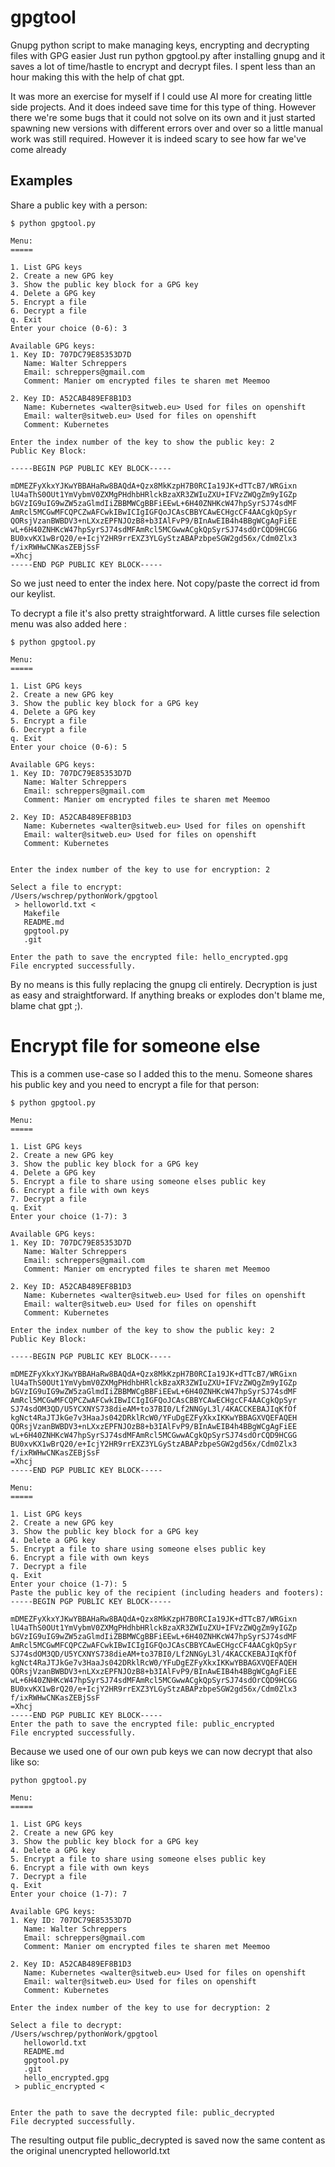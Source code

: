 # gpgtool
Gnupg python script to make managing keys, encrypting and decrypting files with GPG easier
Just run python gpgtool.py after installing gnupg and it saves a lot of time/hastle to encrypt and decrypt files.
I spent less than an hour making this with the help of chat gpt. 

It was more an exercise for myself if I could use
AI more for creating little side projects. And it does indeed save time for this type of thing. However there we're some bugs
that it could not solve on its own and it just started spawning new versions with different errors over and over so a little
manual work was still required. However it is indeed scary to see how far we've come already

## Examples
Share a public key with a person:

```
$ python gpgtool.py

Menu:
=====

1. List GPG keys
2. Create a new GPG key
3. Show the public key block for a GPG key
4. Delete a GPG key
5. Encrypt a file
6. Decrypt a file
q. Exit
Enter your choice (0-6): 3

Available GPG keys:
1. Key ID: 707DC79E85353D7D
   Name: Walter Schreppers
   Email: schreppers@gmail.com
   Comment: Manier om encrypted files te sharen met Meemoo

2. Key ID: A52CAB489EF8B1D3
   Name: Kubernetes <walter@sitweb.eu> Used for files on openshift
   Email: walter@sitweb.eu> Used for files on openshift
   Comment: Kubernetes

Enter the index number of the key to show the public key: 2
Public Key Block:

-----BEGIN PGP PUBLIC KEY BLOCK-----

mDMEZFyXkxYJKwYBBAHaRw8BAQdA+Qzx8MkKzpH7B0RCIa19JK+dTTcB7/WRGixn
lU4aThS0OUt1YmVybmV0ZXMgPHdhbHRlckBzaXR3ZWIuZXU+IFVzZWQgZm9yIGZp
bGVzIG9uIG9wZW5zaGlmdIiZBBMWCgBBFiEEwL+6H40ZNHKcW47hpSyrSJ74sdMF
AmRcl5MCGwMFCQPCZwAFCwkIBwICIgIGFQoJCAsCBBYCAwECHgcCF4AACgkQpSyr
QORsjVzanBWBDV3+nLXxzEPFNJOzB8+b3IAlFvP9/BInAwEIB4h4BBgWCgAgFiEE
wL+6H40ZNHKcW47hpSyrSJ74sdMFAmRcl5MCGwwACgkQpSyrSJ74sdOrCQD9HCGG
BU0xvKX1wBrQ20/e+IcjY2HR9rrEXZ3YLGyStzABAPzbpeSGW2gd56x/Cdm0Zlx3
f/ixRWHwCNKasZEBjSsF
=Xhcj
-----END PGP PUBLIC KEY BLOCK-----
```

So we just need to enter the index here. Not copy/paste the correct id from our keylist.

To decrypt a file it's also pretty straightforward. A little curses file selection menu was also added here :
```
$ python gpgtool.py

Menu:
=====

1. List GPG keys
2. Create a new GPG key
3. Show the public key block for a GPG key
4. Delete a GPG key
5. Encrypt a file
6. Decrypt a file
q. Exit
Enter your choice (0-6): 5

Available GPG keys:
1. Key ID: 707DC79E85353D7D
   Name: Walter Schreppers
   Email: schreppers@gmail.com
   Comment: Manier om encrypted files te sharen met Meemoo

2. Key ID: A52CAB489EF8B1D3
   Name: Kubernetes <walter@sitweb.eu> Used for files on openshift
   Email: walter@sitweb.eu> Used for files on openshift
   Comment: Kubernetes


Enter the index number of the key to use for encryption: 2

Select a file to encrypt:
/Users/wschrep/pythonWork/gpgtool
 > helloworld.txt <
   Makefile
   README.md
   gpgtool.py
   .git   

Enter the path to save the encrypted file: hello_encrypted.gpg
File encrypted successfully.
```

By no means is this fully replacing the gnupg cli entirely.
Decryption is just as easy and straightforward. 
If anything breaks or explodes don't blame me, blame chat gpt ;).


# Encrypt file for someone else

This is a commen use-case so I added this to the menu. Someone shares his public key and you need to encrypt a file for that person:

```
$ python gpgtool.py

Menu:
=====

1. List GPG keys
2. Create a new GPG key
3. Show the public key block for a GPG key
4. Delete a GPG key
5. Encrypt a file to share using someone elses public key
6. Encrypt a file with own keys
7. Decrypt a file
q. Exit
Enter your choice (1-7): 3

Available GPG keys:
1. Key ID: 707DC79E85353D7D
   Name: Walter Schreppers
   Email: schreppers@gmail.com
   Comment: Manier om encrypted files te sharen met Meemoo

2. Key ID: A52CAB489EF8B1D3
   Name: Kubernetes <walter@sitweb.eu> Used for files on openshift
   Email: walter@sitweb.eu> Used for files on openshift
   Comment: Kubernetes

Enter the index number of the key to show the public key: 2
Public Key Block:

-----BEGIN PGP PUBLIC KEY BLOCK-----

mDMEZFyXkxYJKwYBBAHaRw8BAQdA+Qzx8MkKzpH7B0RCIa19JK+dTTcB7/WRGixn
lU4aThS0OUt1YmVybmV0ZXMgPHdhbHRlckBzaXR3ZWIuZXU+IFVzZWQgZm9yIGZp
bGVzIG9uIG9wZW5zaGlmdIiZBBMWCgBBFiEEwL+6H40ZNHKcW47hpSyrSJ74sdMF
AmRcl5MCGwMFCQPCZwAFCwkIBwICIgIGFQoJCAsCBBYCAwECHgcCF4AACgkQpSyr
SJ74sdOM3QD/U5YCXNYS738dieAM+to37BI0/Lf2NNGyL3l/4KACCKEBAJIqKfOf
kgNct4RaJTJkGe7v3HaaJs042DRklRcW0/YFuDgEZFyXkxIKKwYBBAGXVQEFAQEH
QORsjVzanBWBDV3+nLXxzEPFNJOzB8+b3IAlFvP9/BInAwEIB4h4BBgWCgAgFiEE
wL+6H40ZNHKcW47hpSyrSJ74sdMFAmRcl5MCGwwACgkQpSyrSJ74sdOrCQD9HCGG
BU0xvKX1wBrQ20/e+IcjY2HR9rrEXZ3YLGyStzABAPzbpeSGW2gd56x/Cdm0Zlx3
f/ixRWHwCNKasZEBjSsF
=Xhcj
-----END PGP PUBLIC KEY BLOCK-----

Menu:
=====

1. List GPG keys
2. Create a new GPG key
3. Show the public key block for a GPG key
4. Delete a GPG key
5. Encrypt a file to share using someone elses public key
6. Encrypt a file with own keys
7. Decrypt a file
q. Exit
Enter your choice (1-7): 5
Paste the public key of the recipient (including headers and footers):
-----BEGIN PGP PUBLIC KEY BLOCK-----

mDMEZFyXkxYJKwYBBAHaRw8BAQdA+Qzx8MkKzpH7B0RCIa19JK+dTTcB7/WRGixn
lU4aThS0OUt1YmVybmV0ZXMgPHdhbHRlckBzaXR3ZWIuZXU+IFVzZWQgZm9yIGZp
bGVzIG9uIG9wZW5zaGlmdIiZBBMWCgBBFiEEwL+6H40ZNHKcW47hpSyrSJ74sdMF
AmRcl5MCGwMFCQPCZwAFCwkIBwICIgIGFQoJCAsCBBYCAwECHgcCF4AACgkQpSyr
SJ74sdOM3QD/U5YCXNYS738dieAM+to37BI0/Lf2NNGyL3l/4KACCKEBAJIqKfOf
kgNct4RaJTJkGe7v3HaaJs042DRklRcW0/YFuDgEZFyXkxIKKwYBBAGXVQEFAQEH
QORsjVzanBWBDV3+nLXxzEPFNJOzB8+b3IAlFvP9/BInAwEIB4h4BBgWCgAgFiEE
wL+6H40ZNHKcW47hpSyrSJ74sdMFAmRcl5MCGwwACgkQpSyrSJ74sdOrCQD9HCGG
BU0xvKX1wBrQ20/e+IcjY2HR9rrEXZ3YLGyStzABAPzbpeSGW2gd56x/Cdm0Zlx3
f/ixRWHwCNKasZEBjSsF
=Xhcj
-----END PGP PUBLIC KEY BLOCK-----
Enter the path to save the encrypted file: public_encrypted
File encrypted successfully.
```

Because we used one of our own pub keys we can now decrypt that also like so:

```
python gpgtool.py 

Menu:
=====

1. List GPG keys
2. Create a new GPG key
3. Show the public key block for a GPG key
4. Delete a GPG key
5. Encrypt a file to share using someone elses public key
6. Encrypt a file with own keys
7. Decrypt a file
q. Exit
Enter your choice (1-7): 7

Available GPG keys:
1. Key ID: 707DC79E85353D7D
   Name: Walter Schreppers
   Email: schreppers@gmail.com
   Comment: Manier om encrypted files te sharen met Meemoo

2. Key ID: A52CAB489EF8B1D3
   Name: Kubernetes <walter@sitweb.eu> Used for files on openshift
   Email: walter@sitweb.eu> Used for files on openshift
   Comment: Kubernetes

Enter the index number of the key to use for decryption: 2

Select a file to decrypt:
/Users/wschrep/pythonWork/gpgtool
   helloworld.txt
   README.md
   gpgtool.py
   .git
   hello_encrypted.gpg
 > public_encrypted <


Enter the path to save the decrypted file: public_decrypted
File decrypted successfully.
```
The resulting output file public_decrypted is saved now the same content as the original unencrypted helloworld.txt

